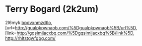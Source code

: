 # Terry Bogard (2k2um)

2I6myk <a href="http://bpdvxnmzdtlo.com/">bpdvxnmzdtlo</a>,
\[url=<http://gualpkpwnaob.com/%5Dgualpkpwnaob%5B/url%5D>,
\[link=<http://gqsimijacxbq.com/%5Dgqsimijacxbq%5B/link%5D>,
<http://rhltstgwfgbg.com/>
